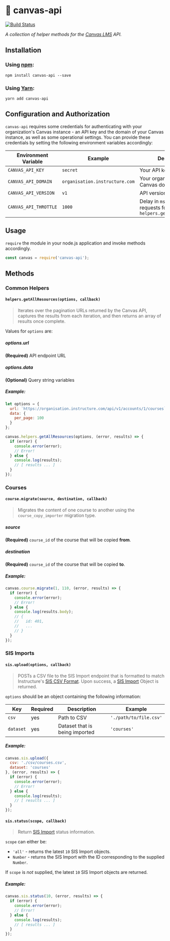 # :panda_face: canvas-api

[![Build Status](https://travis-ci.org/neurotech/canvas-api.svg?branch=master)](https://travis-ci.org/neurotech/canvas-api)

*A collection of helper methods for the [Canvas LMS](http://www.canvaslms.com/) API.*

## Installation

### Using [npm](https://www.npmjs.com/):

`npm install canvas-api --save`

### Using [Yarn](https://yarnpkg.com/):

`yarn add canvas-api`

## Configuration and Authorization

`canvas-api` requires some credentials for authenticating with your organization's Canvas instance - an API key and the domain of your Canvas instance, as well as some operational settings. You can provide these credentials by setting the following environment variables accordingly:

Environment Variable  | Example  | Description
----------------------|----------|------------
`CANVAS_API_KEY`      | `secret` | Your API key
`CANVAS_API_DOMAIN`   | `organisation.instructure.com` | Your organisation's Canvas domain
`CANVAS_API_VERSION`  | `v1` | API version
`CANVAS_API_THROTTLE` | `1000` | Delay in `ms` between requests for `helpers.getAllResources()`

## Usage

`require` the module in your node.js application and invoke methods accordingly.

```javascript
const canvas = require('canvas-api');
```

## Methods

### Common Helpers

#### `helpers.getAllResources(options, callback)`

> Iterates over the pagination URLs returned by the Canvas API, captures the results from each iteration, and then returns an array of results once complete.

Values for `options` are:

##### options.url

**(Required)** API endpoint URL

##### options.data

**(Optional)** Query string variables

##### Example:

```javascript
let options = {
  url: `https://organisation.instructure.com/api/v1/accounts/1/courses`,
  data: {
    per_page: 100
  }
};

canvas.helpers.getAllResources(options, (error, results) => {
  if (error) {
    console.error(error);
    // Error!
  } else {
    console.log(results);
    // [ results ... ]
  }
});
```

### Courses

#### `course.migrate(source, destination, callback)`

> Migrates the content of one course to another using the `course_copy_importer` migration type.

##### source

**(Required)** `course_id` of the course that will be copied **from**.

##### destination

**(Required)** `course_id` of the course that will be copied **to**.

##### Example:

```javascript
canvas.course.migrate(1, 110, (error, results) => {
  if (error) {
    console.error(error);
    // Error!
  } else {
    console.log(results.body);
    // {
    //   id: 401,
    //   ...
    // }
  }
});
```

### SIS Imports

#### `sis.upload(options, callback)`

> POSTs a CSV file to the SIS Import endpoint that is formatted to match Instructure's [SIS CSV Format](https://canvas.instructure.com/doc/api/file.sis_csv.html). Upon success, a [SIS Import](https://canvas.instructure.com/doc/api/sis_imports.html#SisImport) Object is returned.

`options` should be an object containing the following information:

Key       | Required | Description                    | Example
----------|----------|--------------------------------|--------
`csv`     | yes      | Path to CSV                    | `'./path/to/file.csv'`
`dataset` | yes      | Dataset that is being imported | `'courses'`

##### Example:

```javascript
canvas.sis.upload({
  csv: './csv/courses.csv',
  dataset: 'courses'
}, (error, results) => {
  if (error) {
    console.error(error);
    // Error!
  } else {
    console.log(results);
    // [ results ... ]
  }
});
```

#### `sis.status(scope, callback)`

> Return [SIS Import](https://canvas.instructure.com/doc/api/sis_imports.html#SisImport) status information.

`scope` can either be:

 - `'all'` - returns the latest `10` SIS Import objects.
 - `Number` - returns the SIS Import with the ID corresponding to the supplied `Number`.

If `scope` is *not* supplied, the latest `10` SIS Import objects are returned.

##### Example:

```javascript
canvas.sis.status(10, (error, results) => {
  if (error) {
    console.error(error);
    // Error!
  } else {
    console.log(results);
    // [ results ... ]
  }
});
```
